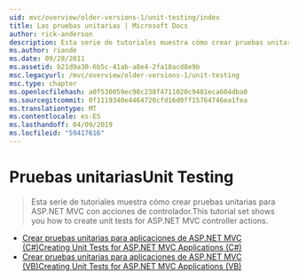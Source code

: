 ```yaml
---
uid: mvc/overview/older-versions-1/unit-testing/index
title: Las pruebas unitarias | Microsoft Docs
author: rick-anderson
description: Esta serie de tutoriales muestra cómo crear pruebas unitarias para ASP.NET MVC con acciones de controlador.
ms.author: riande
ms.date: 09/28/2011
ms.assetid: b21d9a30-6b5c-41ab-a8e4-2fa18acd8e9b
msc.legacyurl: /mvc/overview/older-versions-1/unit-testing
msc.type: chapter
ms.openlocfilehash: a0f530059ec98c238f4711020c9481eca604dba0
ms.sourcegitcommit: 0f1119340e4464720cfd16d0ff15764746ea1fea
ms.translationtype: MT
ms.contentlocale: es-ES
ms.lasthandoff: 04/09/2019
ms.locfileid: "59417616"
---
```

# <a name="unit-testing"></a><span data-ttu-id="49409-103">Pruebas unitarias</span><span class="sxs-lookup"><span data-stu-id="49409-103">Unit Testing</span></span>

> <span data-ttu-id="49409-104">Esta serie de tutoriales muestra cómo crear pruebas unitarias para ASP.NET MVC con acciones de controlador.</span><span class="sxs-lookup"><span data-stu-id="49409-104">This tutorial set shows you how to create unit tests for ASP.NET MVC controller actions.</span></span>


- [<span data-ttu-id="49409-105">Crear pruebas unitarias para aplicaciones de ASP.NET MVC (C#)</span><span class="sxs-lookup"><span data-stu-id="49409-105">Creating Unit Tests for ASP.NET MVC Applications (C#)</span></span>](creating-unit-tests-for-asp-net-mvc-applications-cs.md)
- [<span data-ttu-id="49409-106">Crear pruebas unitarias para aplicaciones de ASP.NET MVC (VB)</span><span class="sxs-lookup"><span data-stu-id="49409-106">Creating Unit Tests for ASP.NET MVC Applications (VB)</span></span>](creating-unit-tests-for-asp-net-mvc-applications-vb.md)
